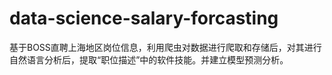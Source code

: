 # data-science-salary-forcasting
基于BOSS直聘上海地区岗位信息，利用爬虫对数据进行爬取和存储后，对其进行自然语言分析后，提取“职位描述”中的软件技能。并建立模型预测分析。
